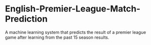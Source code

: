 # English-Premier-League-Match-Prediction
A machine learning system that predicts the result of a premier league game after learning from the past 15 season results.
